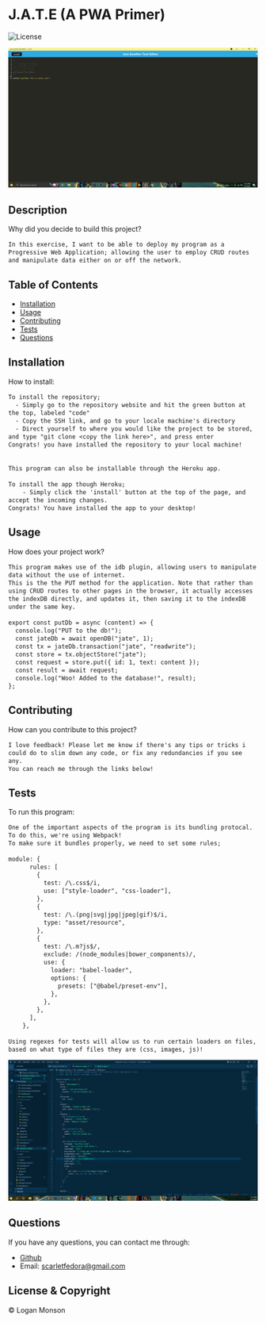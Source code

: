 # J.A.T.E (A PWA Primer)

![License](https://img.shields.io/badge/license-MIT_License-red.svg)

![A visual of the PWA app in action](./Assets/JATE_PWA.png)

## Description

Why did you decide to build this project?

```
In this exercise, I want to be able to deploy my program as a Progressive Web Application; allowing the user to employ CRUD routes and manipulate data either on or off the network.
```

## Table of Contents

- [Installation](#installation)
- [Usage](#usage)
- [Contributing](#contributing)
- [Tests](#tests)
- [Questions](#questions)

## Installation

How to install:

```
To install the repository;
  - Simply go to the repository website and hit the green button at the top, labeled "code"
  - Copy the SSH link, and go to your locale machine's directory
  - Direct yourself to where you would like the project to be stored, and type "git clone <copy the link here>", and press enter
Congrats! you have installed the repository to your local machine!


This program can also be installable through the Heroku app.

To install the app though Heroku;
	- Simply click the 'install' button at the top of the page, and accept the incoming changes.
Congrats! You have installed the app to your desktop!
```

## Usage

How does your project work?

```
This program makes use of the idb plugin, allowing users to manipulate data without the use of internet.
This is the the PUT method for the application. Note that rather than using CRUD routes to other pages in the browser, it actually accesses the indexDB directly, and updates it, then saving it to the indexDB under the same key.

export const putDb = async (content) => {
  console.log("PUT to the db!");
  const jateDb = await openDB("jate", 1);
  const tx = jateDb.transaction("jate", "readwrite");
  const store = tx.objectStore("jate");
  const request = store.put({ id: 1, text: content });
  const result = await request;
  console.log("Woo! Added to the database!", result);
};
```

## Contributing

How can you contribute to this project?

```
I love feedback! Please let me know if there's any tips or tricks i could do to slim down any code, or fix any redundancies if you see any.
You can reach me through the links below!
```

## Tests

To run this program:

```
One of the important aspects of the program is its bundling protocal. To do this, we're using Webpack!
To make sure it bundles properly, we need to set some rules;

module: {
      rules: [
        {
          test: /\.css$/i,
          use: ["style-loader", "css-loader"],
        },
        {
          test: /\.(png|svg|jpg|jpeg|gif)$/i,
          type: "asset/resource",
        },
        {
          test: /\.m?js$/,
          exclude: /(node_modules|bower_components)/,
          use: {
            loader: "babel-loader",
            options: {
              presets: ["@babel/preset-env"],
            },
          },
        },
      ],
    },

Using regexes for tests will allow us to run certain loaders on files, based on what type of files they are (css, images, js)!
```

![A visual of the webpack file](./Assets/JATE_webpack.png)

## Questions

If you have any questions, you can contact me through:

- [Github](https://github.com/Loggamon)
- Email: scarletfedora@gmail.com

## License & Copyright

© Logan Monson

